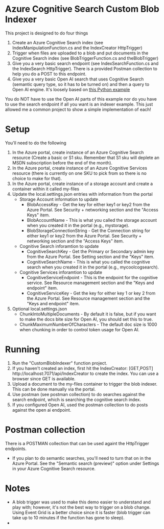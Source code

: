 # Azure Cognitive Search Custom Blob Indexer

This project is designed to do four things
1. Create an Azure Cognitive Search index (see IndexManipulationFunction.cs and the IndexCreator HttpTrigger)
2. Trigger when files are uploaded to a blob and put documents in the Cognitive Search index (see BlobTriggerFunction.cs and theBlobTrigger)
3. Give you a very basic search endpoint (see IndexSearchFunction.cs and the IndexSearch HttpTrigger).  There is a provided Postman collection to help you do a POST to this endpoint.
4. Give you a very basic Open AI search that uses Cognitive Search (semantic query type, so it has to be turned on) and then a query to Open AI engine.  It's loosely based on [this Python example](https://github.com/Azure-Samples/azure-search-openai-demo/blob/main/README.md)

You do NOT have to use the Open AI parts of this example nor do you have to use the search endpoint if all you want is an indexer example.  This just allowed me a common project to show a simple implementation of each!

# Setup
You'll need to do the following
1. In the Azure portal, create instance of an Azure Cognitive Search resource (Create a basic or S1 sku.  Remember that S1 sku will deplete an MSDN subscription before the end of the month).
2. In the Azure portal, create instance of an Azure Cognitive Services resource (there is currently on one SKU to pick from so there is no choice to make for that).
3. In the Azure portal, create instance of a storage account and create a container within it called my-files
4. Update the local.settings.json entries with information from the portal
   - Storage Account information to update
      - BlobAccessKey - Get the key for either key1 or key2 from the Azure Portal. See Security + networking section and the "Access Keys" item.
      - BlobAccountName - This is what you called the storage account when you created it in the portal (e.g., mystorage).
      - BlobStorageConnectionString -  Get the Connection string for either key1 or key2 from the Azure Portal. See Security + networking section and the "Access Keys" item.
   - Cognitive Search inforamtion to update
      - CognitiveSearchKey - Get the Primary or Secondary admin key from the Azure Portal.  See Setting section and the "Keys" item.
      - CognitiveSearchName - This is what you called the cognitive search when you created it in the portal (e.g., mycoolcogsearch).
   - Cognitive Services inforamtion to update
      - CognitiveServiceEndpoint - This is the endpoint for the cognitive service.  See Resource management section and the "Keys and endpoint" item.
      - CognitiveServiceKey - Get the key for either key 1 or key 2 from the Azure Portal. See Resource management section and the "Keys and endpoint" item.
5. Optional local.settings.json 
   - ChunkIntoMultipleDocuments - By default it is false, but if you want to make the docs bite size for Open AI, you should set this to true.
   - ChunkMaximumNumberOfCharacters - The default doc size is 1000 when chunking in order to control token usage for Open AI.
 

# Running
1. Run the "CustomBlobIndexer" function project.
2. If you haven't created an index, first hit the  IndexCreator: [GET,POST] http://localhost:7071/api/IndexCreator to create the index.  You can use a browser since GET is available.
3. Upload a document to the my-files container to trigger the blob indexer.  This can be done manually via the portal.
4. Use postman (see postman collection) to do searches against the search endpoint, which is searching the cognitive search index.
5. If you configured Open AI, used the postman collection to do posts against the open ai endpoint.

# Postman collection
There is a POSTMAN collection that can be used againt the HttpTrigger endpoints.
- If you plan to do semantic searches, you'll need to turn that on in the Azure Portal.  See the "Semantic search (preview)" option under Settings in your Azure Cognitive Search resource.

# Notes
- A blob trigger was used to make this demo easier to understand and play with; however, it's not the best way to trigger on a blob change.  Using Event Grid is a better choice 
  since it is faster (blob trigger can take up to 10 minutes if the function has gone to sleep).
- 

